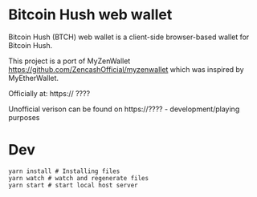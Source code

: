 # Bitcoin Hush web wallet

Bitcoin Hush (BTCH) web wallet is a client-side browser-based wallet for Bitcoin Hush.

This project is a port of MyZenWallet https://github.com/ZencashOfficial/myzenwallet which was inspired by MyEtherWallet.

Officially at: https:// ????


Unofficial verison can be found on https://???? - development/playing purposes

# Dev
```shell
yarn install # Installing files
yarn watch # watch and regenerate files
yarn start # start local host server
```
